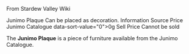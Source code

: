 From Stardew Valley Wiki

Junimo Plaque Can be placed as decoration. Information Source Price Junimo Catalogue data-sort-value="0"&gt;0g Sell Price Cannot be sold

The **Junimo Plaque** is a piece of furniture available from the Junimo Catalogue.
